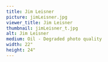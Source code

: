 ```yaml
---
title: Jim Leisner
picture: jimLeisner.jpg
viewer_title: Jim Leisner
thumbnail: jimLeisner_t.jpg
alt: Jim Leisner
medium: Oil - Degraded photo quality
width: 22"
height: 24"
---
```


